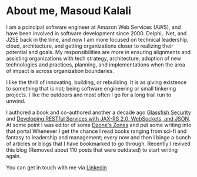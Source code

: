 # About me, Masoud Kalali

I am a pcincipal software engineer at Amazon Web Services (AWS), and have been involved in software development since 2000. Delphi, .Net, and J2SE back in the time, and now I am more focused on technical leadership, cloud, architecture, and getting organizations closer to realizing their potential and goals. My responsibilities are more in ensuring alignments and assisting organizations with tech strategy, architecture, adoption of new technologies and practices, planning, and implementations when the area of impact is across organization boundaries.

I like the thrill of innovating, building, or rebuilding. It is as giving existence to something that is not; being software engineering or small tinkering projects. I like the outdoors and most often I go for a long trail run to unwind.

I authored a book and co-authored another a decade ago [Glassfish Security](https://www.amazon.com/GlassFish-Security-Masoud-Kalali/dp/1847199380) and [Developing RESTful Services with JAX-RS 2.0, WebSockets, and JSON](https://www.amazon.com/gp/product/1782178120/). At some point I was editor of some [Dzone's Zones](https://dzone.com/users/89352/Kalali.html) and put some writing into that portal Whenever I get the chance I read books ranging from sci-fi and fantasy to leadership and management; every now and then I binge a bunch of articles or blogs that I have bookmarked to go through. Recently I revived this blog (Removed about 110 posts that were outdated) to start writing again.

You can get in touch with me via [Linkedin](https://www.linkedin.com/in/masoudkalali/)

